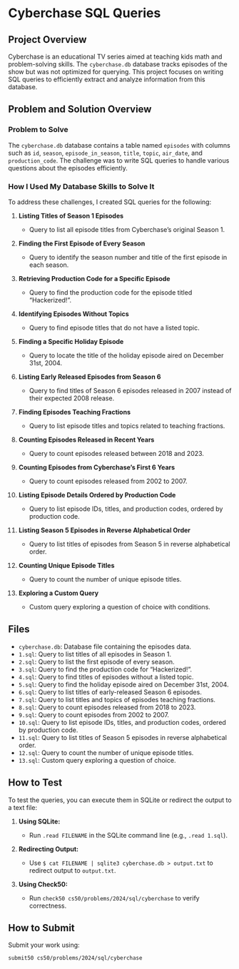 # Cyberchase SQL Queries

## Project Overview

Cyberchase is an educational TV series aimed at teaching kids math and problem-solving skills. The `cyberchase.db` database tracks episodes of the show but was not optimized for querying. This project focuses on writing SQL queries to efficiently extract and analyze information from this database.

## Problem and Solution Overview

### Problem to Solve

The `cyberchase.db` database contains a table named `episodes` with columns such as `id`, `season`, `episode_in_season`, `title`, `topic`, `air_date`, and `production_code`. The challenge was to write SQL queries to handle various questions about the episodes efficiently.

### How I Used My Database Skills to Solve It

To address these challenges, I created SQL queries for the following:

1. **Listing Titles of Season 1 Episodes**
   - Query to list all episode titles from Cyberchase’s original Season 1.

2. **Finding the First Episode of Every Season**
   - Query to identify the season number and title of the first episode in each season.

3. **Retrieving Production Code for a Specific Episode**
   - Query to find the production code for the episode titled “Hackerized!”.

4. **Identifying Episodes Without Topics**
   - Query to find episode titles that do not have a listed topic.

5. **Finding a Specific Holiday Episode**
   - Query to locate the title of the holiday episode aired on December 31st, 2004.

6. **Listing Early Released Episodes from Season 6**
   - Query to find titles of Season 6 episodes released in 2007 instead of their expected 2008 release.

7. **Finding Episodes Teaching Fractions**
   - Query to list episode titles and topics related to teaching fractions.

8. **Counting Episodes Released in Recent Years**
   - Query to count episodes released between 2018 and 2023.

9. **Counting Episodes from Cyberchase’s First 6 Years**
   - Query to count episodes released from 2002 to 2007.

10. **Listing Episode Details Ordered by Production Code**
    - Query to list episode IDs, titles, and production codes, ordered by production code.

11. **Listing Season 5 Episodes in Reverse Alphabetical Order**
    - Query to list titles of episodes from Season 5 in reverse alphabetical order.

12. **Counting Unique Episode Titles**
    - Query to count the number of unique episode titles.

13. **Exploring a Custom Query**
    - Custom query exploring a question of choice with conditions.

## Files

- `cyberchase.db`: Database file containing the episodes data.
- `1.sql`: Query to list titles of all episodes in Season 1.
- `2.sql`: Query to list the first episode of every season.
- `3.sql`: Query to find the production code for “Hackerized!”.
- `4.sql`: Query to find titles of episodes without a listed topic.
- `5.sql`: Query to find the holiday episode aired on December 31st, 2004.
- `6.sql`: Query to list titles of early-released Season 6 episodes.
- `7.sql`: Query to list titles and topics of episodes teaching fractions.
- `8.sql`: Query to count episodes released from 2018 to 2023.
- `9.sql`: Query to count episodes from 2002 to 2007.
- `10.sql`: Query to list episode IDs, titles, and production codes, ordered by production code.
- `11.sql`: Query to list titles of Season 5 episodes in reverse alphabetical order.
- `12.sql`: Query to count the number of unique episode titles.
- `13.sql`: Custom query exploring a question of choice.

## How to Test

To test the queries, you can execute them in SQLite or redirect the output to a text file:

1. **Using SQLite:**
   - Run `.read FILENAME` in the SQLite command line (e.g., `.read 1.sql`).

2. **Redirecting Output:**
   - Use `$ cat FILENAME | sqlite3 cyberchase.db > output.txt` to redirect output to `output.txt`.

3. **Using Check50:**
   - Run `check50 cs50/problems/2024/sql/cyberchase` to verify correctness.

## How to Submit

Submit your work using:

```sh
submit50 cs50/problems/2024/sql/cyberchase
